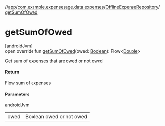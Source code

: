 //[app](../../../index.md)/[com.example.expensesage.data.expenses](../index.md)/[OfflineExpenseRepository](index.md)/[getSumOfOwed](get-sum-of-owed.md)

# getSumOfOwed

[androidJvm]\
open override fun [getSumOfOwed](get-sum-of-owed.md)(owed: [Boolean](https://kotlinlang.org/api/latest/jvm/stdlib/kotlin/-boolean/index.html)): Flow&lt;[Double](https://kotlinlang.org/api/latest/jvm/stdlib/kotlin/-double/index.html)&gt;

Get sum of expenses that are owed or not owed

#### Return

Flow<Double> sum of expenses

#### Parameters

androidJvm

| | |
|---|---|
| owed | Boolean owed or not owed |
